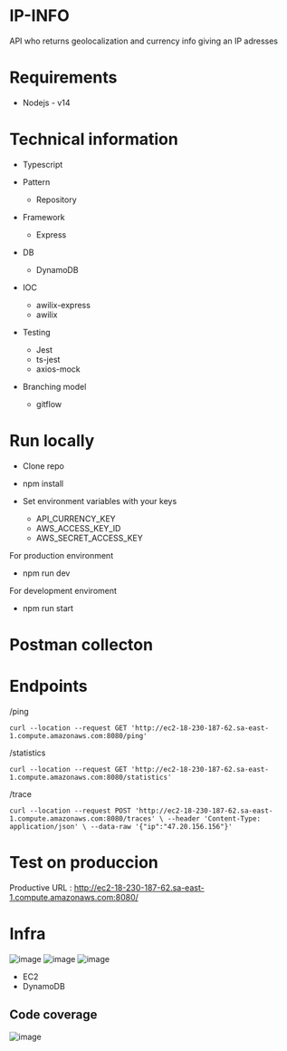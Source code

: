 # IP-INFO
API who returns geolocalization and currency info giving an IP adresses

# Requirements

- Nodejs - v14

# Technical information

- Typescript

- Pattern
   - Repository

- Framework
  - Express

- DB
  - DynamoDB

- IOC
  - awilix-express
  - awilix

- Testing
  - Jest
  - ts-jest
  - axios-mock

- Branching model
  - gitflow

# Run locally

* Clone repo

* npm install

* Set environment variables with your keys 
  * API_CURRENCY_KEY 
  * AWS_ACCESS_KEY_ID
  * AWS_SECRET_ACCESS_KEY

For production environment
* npm run dev

For development enviroment
* npm run start


# Postman collecton

# Endpoints

/ping

` curl --location --request GET 'http://ec2-18-230-187-62.sa-east-1.compute.amazonaws.com:8080/ping' `

/statistics
 
` curl --location --request GET 'http://ec2-18-230-187-62.sa-east-1.compute.amazonaws.com:8080/statistics' `

/trace
 
` curl --location --request POST 'http://ec2-18-230-187-62.sa-east-1.compute.amazonaws.com:8080/traces' \
--header 'Content-Type: application/json' \
--data-raw '{"ip":"47.20.156.156"}' `

# Test on produccion

Productive URL : http://ec2-18-230-187-62.sa-east-1.compute.amazonaws.com:8080/

# Infra

![image](https://user-images.githubusercontent.com/46901057/190286706-2b2e6fea-a279-46b9-9474-1a1bd467c0fd.png)
![image](https://user-images.githubusercontent.com/46901057/190286726-d501985f-5ef7-41af-990b-c2cfe63765ca.png)
![image](https://user-images.githubusercontent.com/46901057/190286745-3f58f0eb-0b72-4dbe-bb79-a93387fc9f13.png)

- EC2 
- DynamoDB

## Code coverage
![image](https://user-images.githubusercontent.com/46901057/190286873-9cbf4fec-800c-47ae-b3b6-66126b8e5b40.png)








